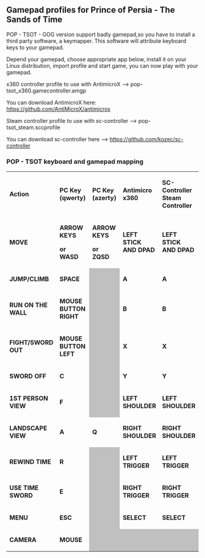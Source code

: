 ## Gamepad profiles for Prince of Persia - The Sands of Time

POP - TSOT - GOG version support badly gamepad,so you have to install a third party software, a keymapper.
This software will attribute keyboard keys to your gamepad.

Depend your gamepad, choose appropriate app below, install it on your Linux distribution, import profile and start game, you can now play with your gamepad.

x360 controller profile to use with AntimicroX --> pop-tsot_x360.gamecontroller.amgp

You can download AntimicroX here: https://github.com/AntiMicroX/antimicrox

Steam controller profile to use with sc-controller --> pop-tsot_steam.sccprofile

You can download sc-controller here --> https://github.com/kozec/sc-controller

### POP - TSOT keyboard and gamepad mapping

<table width="510" data-cellpadding="2" data-cellspacing="0" style="background: transparent" data-border="1">
<tbody>
<tr class="odd" style="background: transparent">
<td width="128" style="background: transparent"><p><strong>Action</strong></p></td>
<td width="101" style="background: transparent"><p><strong>PC Key (qwerty)</strong></p></td>
<td width="83" style="background: transparent"><p><strong>PC Key (azerty)</strong></p></td>
<td width="85" style="background: transparent"><p><strong>Antimicro x360</strong></p></td>
<td width="92" style="background: transparent"><p><strong>SC-Controller Steam Controller</strong></p></td>
</tr>
<tr class="even" style="background: transparent">
<td width="128" style="background: transparent"><p><strong>MOVE</strong></p></td>
<td width="101" style="background: transparent"><p><strong>ARROW KEYS</strong></p>
<p><strong>or WASD</strong></p></td>
<td width="83" style="background: transparent"><p><strong>ARROW KEYS</strong></p>
<p><strong>or ZQSD</strong></p></td>
<td width="85" style="background: transparent"><p><strong>LEFT STICK AND DPAD</strong></p></td>
<td width="92" style="background: transparent"><p><strong>LEFT STICK AND DPAD</strong></p></td>
</tr>
<tr class="odd" style="background: transparent">
<td width="128" style="background: transparent"><p><strong>JUMP/CLIMB</strong></p></td>
<td width="101" style="background: transparent"><p><strong>SPACE</strong></p></td>
<td width="83" data-bgcolor="#c0c0c0" style="background: #c0c0c0"><p><br />
</p></td>
<td width="85" style="background: transparent"><p><strong>A</strong></p></td>
<td width="92" style="background: transparent"><p><strong>A</strong></p></td>
</tr>
<tr class="even" style="background: transparent">
<td width="128" style="background: transparent"><p><strong>RUN ON THE WALL</strong></p></td>
<td width="101" style="background: transparent"><p><strong>MOUSE BUTTON RIGHT</strong></p></td>
<td width="83" data-bgcolor="#c0c0c0" style="background: #c0c0c0"><p><br />
</p></td>
<td width="85" style="background: transparent"><p><strong>B</strong></p></td>
<td width="92" style="background: transparent"><p><strong>B</strong></p></td>
</tr>
<tr class="odd" style="background: transparent">
<td width="128" style="background: transparent"><p><strong>FIGHT/SWORD OUT</strong></p></td>
<td width="101" style="background: transparent"><p><strong>MOUSE BUTTON LEFT</strong></p></td>
<td width="83" data-bgcolor="#c0c0c0" style="background: #c0c0c0"><p><br />
</p></td>
<td width="85" style="background: transparent"><p><strong>X</strong></p></td>
<td width="92" style="background: transparent"><p><strong>X</strong></p></td>
</tr>
<tr class="even" style="background: transparent">
<td width="128" style="background: transparent"><p><strong>SWORD OFF</strong></p></td>
<td width="101" style="background: transparent"><p><strong>C</strong></p></td>
<td width="83" data-bgcolor="#c0c0c0" style="background: #c0c0c0"><p><br />
</p></td>
<td width="85" style="background: transparent"><p><strong>Y</strong></p></td>
<td width="92" style="background: transparent"><p><strong>Y</strong></p></td>
</tr>
<tr class="odd" style="background: transparent">
<td width="128" style="background: transparent"><p><strong>1ST PERSON VIEW</strong></p></td>
<td width="101" style="background: transparent"><p><strong>F</strong></p></td>
<td width="83" data-bgcolor="#c0c0c0" style="background: #c0c0c0"><p><br />
</p></td>
<td width="85" style="background: transparent"><p><strong>LEFT SHOULDER</strong></p></td>
<td width="92" style="background: transparent"><p><strong>LEFT SHOULDER</strong></p></td>
</tr>
<tr class="even" style="background: transparent">
<td width="128" style="background: transparent"><p><strong>LANDSCAPE VIEW</strong></p></td>
<td width="101" style="background: transparent"><p><strong>A</strong></p></td>
<td width="83" style="background: transparent"><p><strong>Q</strong></p></td>
<td width="85" style="background: transparent"><p><strong>RIGHT SHOULDER</strong></p></td>
<td width="92" style="background: transparent"><p><strong>RIGHT SHOULDER</strong></p></td>
</tr>
<tr class="odd" style="background: transparent">
<td width="128" style="background: transparent"><p><strong>REWIND TIME</strong></p></td>
<td width="101" style="background: transparent"><p><strong>R</strong></p></td>
<td width="83" data-bgcolor="#c0c0c0" style="background: #c0c0c0"><p><br />
</p></td>
<td width="85" style="background: transparent"><p><strong>LEFT TRIGGER</strong></p></td>
<td width="92" style="background: transparent"><p><strong>LEFT TRIGGER</strong></p></td>
</tr>
<tr class="even" style="background: transparent">
<td width="128" style="background: transparent"><p><strong>USE TIME SWORD</strong></p></td>
<td width="101" style="background: transparent"><p><strong>E</strong></p></td>
<td width="83" data-bgcolor="#c0c0c0" style="background: #c0c0c0"><p><br />
</p></td>
<td width="85" style="background: transparent"><p><strong>RIGHT TRIGGER</strong></p></td>
<td width="92" style="background: transparent"><p><strong>RIGHT TRIGGER</strong></p></td>
</tr>
<tr class="odd" style="background: transparent">
<td width="128" style="background: transparent"><p><strong>MENU</strong></p></td>
<td width="101" style="background: transparent"><p><strong>ESC</strong></p></td>
<td width="83" data-bgcolor="#c0c0c0" style="background: #c0c0c0"><p><br />
</p></td>
<td width="85" style="background: transparent"><p><strong>SELECT</strong></p></td>
<td width="92" style="background: transparent"><p><strong>SELECT</strong></p></td>
</tr>
<tr class="even" style="background: transparent">
<td width="128" style="background: transparent"><p><strong>CAMERA</strong></p></td>
<td width="101" style="background: transparent"><p><strong>MOUSE</strong></p></td>
<td width="83" data-bgcolor="#c0c0c0" style="background: #c0c0c0"><p><br />
</p></td>
<td width="85" data-bgcolor="#c0c0c0" style="background: #c0c0c0"><p><br />
</p></td>
<td width="92" data-bgcolor="#c0c0c0" style="background: #c0c0c0"><p><br />
</p></td>
</tr>
</tbody>
</table>
